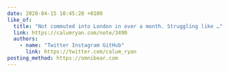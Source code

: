 ```yaml
---
date: 2020-04-15 10:45:28 +0100
like_of:
  title: "Not commuted into London in over a month. Struggling like …"
  link: https://calumryan.com/note/3490
  authors:
    - name: "Twitter Instagram GitHub"
      link: https://twitter.com/calum_ryan
posting_method: https://omnibear.com
---
```


